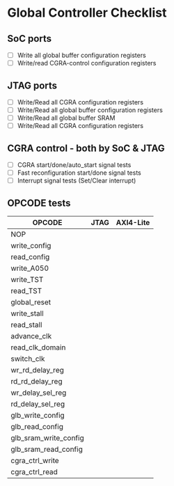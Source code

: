 # Global Controller Checklist

## SoC ports
- [ ] Write all global buffer configuration registers
- [ ] Write/read CGRA-control configuration registers

## JTAG ports
- [ ] Write/Read all CGRA configuration registers
- [ ] Write/Read all global buffer configuration registers
- [ ] Write/Read all global buffer SRAM
- [ ] Write/Read all CGRA configuration registers

## CGRA control - both by SoC & JTAG
- [ ] CGRA start/done/auto_start signal tests
- [ ] Fast reconfiguration start/done signal tests
- [ ] Interrupt signal tests (Set/Clear interrupt)

## OPCODE tests
| OPCODE                | JTAG | AXI4-Lite |
|-----------------------|------|-----------|
| NOP                   |      |           |
| write_config          |      |           |
| read_config           |      |           |
| write_A050            |      |           |
| write_TST             |      |           |
| read_TST              |      |           |
| global_reset          |      |           |
| write_stall           |      |           |
| read_stall            |      |           |
| advance_clk           |      |           |
| read_clk_domain       |      |           |
| switch_clk            |      |           |
| wr_rd_delay_reg       |      |           |
| rd_rd_delay_reg       |      |           |
| wr_delay_sel_reg      |      |           |
| rd_delay_sel_reg      |      |           |
| glb_write_config      |      |           |
| glb_read_config       |      |           |
| glb_sram_write_config |      |           |
| glb_sram_read_config  |      |           |
| cgra_ctrl_write       |      |           |
| cgra_ctrl_read        |      |           |
